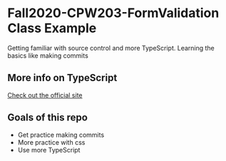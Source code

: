 # Fall2020-CPW203-FormValidation Class Example
Getting familiar with source control and more TypeScript. Learning the basics like making commits


## More info on TypeScript
[Check out the official site](https://www.typescriptlang.org/)

## Goals of this repo
- Get practice making commits
- More practice with css
- Use more TypeScript
